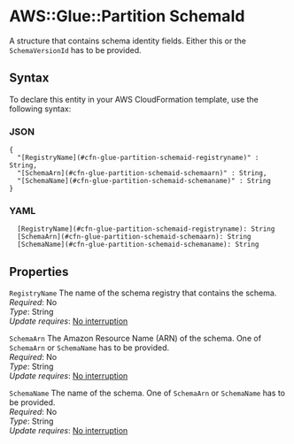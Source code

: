 # AWS::Glue::Partition SchemaId<a name="aws-properties-glue-partition-schemaid"></a>

A structure that contains schema identity fields\. Either this or the `SchemaVersionId` has to be provided\.

## Syntax<a name="aws-properties-glue-partition-schemaid-syntax"></a>

To declare this entity in your AWS CloudFormation template, use the following syntax:

### JSON<a name="aws-properties-glue-partition-schemaid-syntax.json"></a>

```
{
  "[RegistryName](#cfn-glue-partition-schemaid-registryname)" : String,
  "[SchemaArn](#cfn-glue-partition-schemaid-schemaarn)" : String,
  "[SchemaName](#cfn-glue-partition-schemaid-schemaname)" : String
}
```

### YAML<a name="aws-properties-glue-partition-schemaid-syntax.yaml"></a>

```
  [RegistryName](#cfn-glue-partition-schemaid-registryname): String
  [SchemaArn](#cfn-glue-partition-schemaid-schemaarn): String
  [SchemaName](#cfn-glue-partition-schemaid-schemaname): String
```

## Properties<a name="aws-properties-glue-partition-schemaid-properties"></a>

`RegistryName` <a name="cfn-glue-partition-schemaid-registryname"></a>
The name of the schema registry that contains the schema\.  
_Required_: No  
_Type_: String  
_Update requires_: [No interruption](https://docs.aws.amazon.com/AWSCloudFormation/latest/UserGuide/using-cfn-updating-stacks-update-behaviors.html#update-no-interrupt)

`SchemaArn` <a name="cfn-glue-partition-schemaid-schemaarn"></a>
The Amazon Resource Name \(ARN\) of the schema\. One of `SchemaArn` or `SchemaName` has to be provided\.  
_Required_: No  
_Type_: String  
_Update requires_: [No interruption](https://docs.aws.amazon.com/AWSCloudFormation/latest/UserGuide/using-cfn-updating-stacks-update-behaviors.html#update-no-interrupt)

`SchemaName` <a name="cfn-glue-partition-schemaid-schemaname"></a>
The name of the schema\. One of `SchemaArn` or `SchemaName` has to be provided\.  
_Required_: No  
_Type_: String  
_Update requires_: [No interruption](https://docs.aws.amazon.com/AWSCloudFormation/latest/UserGuide/using-cfn-updating-stacks-update-behaviors.html#update-no-interrupt)

